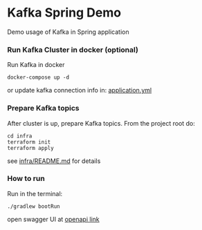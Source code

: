 # Kafka Spring Demo

Demo usage of Kafka in Spring application

### Run Kafka Cluster in docker (optional)
Run Kafka in docker

```shell
docker-compose up -d
```
or update kafka connection info in: [application.yml](src/main/resources/application.yml)

### Prepare Kafka topics

After cluster is up, prepare Kafka topics. 
From the project root do:
```shell
cd infra
terraform init
terraform apply 
```
see [infra/README.md](infra/README.md) for details 

### How to run
Run in the terminal:
```shell
./gradlew bootRun
```
open swagger UI at [openapi link](http://localhost:9988/swagger-ui/index.html)
